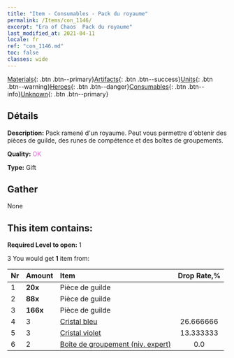 ```yaml
---
title: "Item - Consumables - Pack du royaume"
permalink: /Items/con_1146/
excerpt: "Era of Chaos  Pack du royaume"
last_modified_at: 2021-04-11
locale: fr
ref: "con_1146.md"
toc: false
classes: wide
---
```

 [Materials](/fr/Items/){: .btn .btn--primary}[Artifacts](/fr/Items/Artifacts/){: .btn .btn--success}[Units](/fr/Items/Units/){: .btn .btn--warning}[Heroes](/fr/Items/Heroes/){: .btn .btn--danger}[Consumables](/fr/Items/Consumables/){: .btn .btn--info}[Unknown](/fr/Items/Unknown/){: .btn .btn--primary}

## Détails
 **Description:** Pack ramené d'un royaume. Peut vous permettre d'obtenir des pièces de guilde, des runes de compétence et des boîtes de groupements.

 **Quality:** <span style="color: #DA70D6">OK</span>

 **Type:** Gift

## Gather

  None

## This item contains:

 **Required Level to open:** 1

 3 You would get **1** item  from:

  | Nr | Amount |     Item    | Drop Rate,% |
  |:---|:-------|:------------|:---------:|
  | 1 |  **20x** | Pièce de guilde |  | 26.666666 | 
  | 2 |  **88x** | Pièce de guilde |  | 20.0 | 
  | 3 |  **166x** | Pièce de guilde |  | 13.333333 | 
  | 4 | 3 | [Cristal bleu](/fr/Items/con_716/) | 26.666666 | 
  | 5 | 3 | [Cristal violet](/fr/Items/con_720/) | 13.333333 | 
  | 6 | 2 | [Boîte de groupement (niv. expert)](/fr/Items/con_773/) | 0.0 | 
